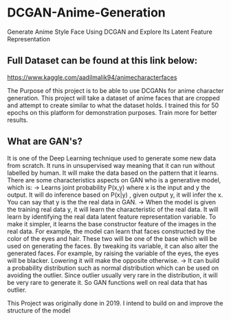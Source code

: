 # DCGAN-Anime-Generation
Generate Anime Style Face Using DCGAN and Explore Its Latent Feature Representation

## Full Dataset can be found at this link below:
https://www.kaggle.com/aadilmalik94/animecharacterfaces

The Purpose of this project is to be able to use DCGANs for anime character generation. This project will take a dataset of anime faces that are cropped and attempt to create similar to what the dataset holds. I trained this for 50 epochs on this platform for demonstration purposes. Train more for better results.

## What are GAN's?


It is one of the Deep Learning technique used to generate some new data from scratch. It runs in unsupervised way meaning that it can run without labelled by human. It will make the data based on the pattern that it learns.
There are some characteristics aspects on GAN who is a generative model, which is:
-> Learns joint probability P(x,y) where x is the input and y the output. It will do inference based on P(x|y) , given output y, it will infer the x. You can say that y is the the real data in GAN.
-> When the model is given the training real data y, it will learn the characteristic of the real data. It will learn by identifying the real data latent feature representation variable. To make it simpler, it learns the base constructor feature of the images in the real data. For example, the model can learn that faces constructed by the color of the eyes and hair. These two will be one of the base which will be used on generating the faces. By tweaking its variable, it can also alter the generated faces. For example, by raising the variable of the eyes, the eyes will be blacker. Lowering it will make the opposite otherwise.
-> It can build a probability distribution such as normal distribution which can be used on avoiding the outlier. Since outlier usually very rare in the distribution, it will be very rare to generate it. So GAN functions well on real data that has outlier.

This Project was originally done in 2019. I intend to build on and improve the structure of the model
